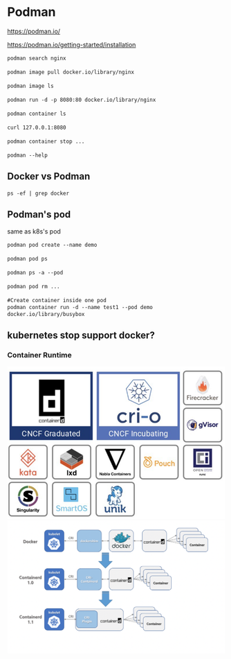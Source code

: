 # Podman
https://podman.io/

https://podman.io/getting-started/installation

```
podman search nginx

podman image pull docker.io/library/nginx

podman image ls

podman run -d -p 8080:80 docker.io/library/nginx

podman container ls

curl 127.0.0.1:8080

podman container stop ...

podman --help
```

## Docker vs Podman
```
ps -ef | grep docker

```

## Podman's pod
same as k8s's pod
```
podman pod create --name demo

podman pod ps

podman ps -a --pod

podman pod rm ...

#Create container inside one pod
podman container run -d --name test1 --pod demo docker.io/library/busybox 

```
## kubernetes stop support docker?
### Container Runtime
<img src="https://github.com/cly1213/Docker_labs/blob/main/img/container_runtime.png"/>

<img src="https://github.com/cly1213/Docker_labs/blob/main/img/docker_containerd.png"/>
